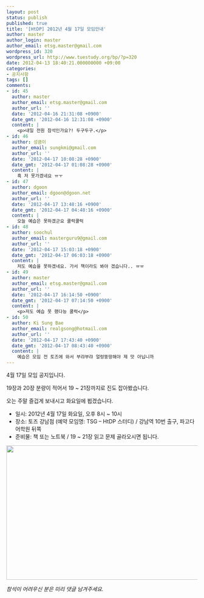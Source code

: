 ```yaml
---
layout: post
status: publish
published: true
title: '[HtDP] 2012년 4월 17일 모임안내'
author: master
author_login: master
author_email: etsg.master@gmail.com
wordpress_id: 320
wordpress_url: http://www.tuestudy.org/bp/?p=320
date: 2012-04-13 18:40:21.000000000 +09:00
categories:
- 공지사항
tags: []
comments:
- id: 45
  author: master
  author_email: etsg.master@gmail.com
  author_url: ''
  date: '2012-04-16 21:31:08 +0900'
  date_gmt: '2012-04-16 12:31:08 +0900'
  content: |
    <p>내일 전원 참석인가요?! 두구두구.</p>
- id: 46
  author: 성큼이
  author_email: sungkmi@gmail.com
  author_url: ''
  date: '2012-04-17 10:08:28 +0900'
  date_gmt: '2012-04-17 01:08:28 +0900'
  content: |
    흑 저 못가겠네요 ㅠㅜ
- id: 47
  author: dgoon
  author_email: dgoon@dgoon.net
  author_url: ''
  date: '2012-04-17 13:48:16 +0900'
  date_gmt: '2012-04-17 04:48:16 +0900'
  content: |
    오늘 예습은 못하겠군요 쿨럭쿨럭
- id: 48
  author: soochul
  author_email: masterguru9@gmail.com
  author_url: ''
  date: '2012-04-17 15:03:18 +0900'
  date_gmt: '2012-04-17 06:03:18 +0900'
  content: |
    저도 예습을 못하겠네요. 가서 책이라도 봐야 겠습니다.. ㅠㅠ
- id: 49
  author: master
  author_email: etsg.master@gmail.com
  author_url: ''
  date: '2012-04-17 16:14:50 +0900'
  date_gmt: '2012-04-17 07:14:50 +0900'
  content: |
    <p>저도 예습 못 했다능 쿨럭</p>
- id: 50
  author: Ki Sung Bae
  author_email: realgsong@hotmail.com
  author_url: ''
  date: '2012-04-17 17:43:40 +0900'
  date_gmt: '2012-04-17 08:43:40 +0900'
  content: |
    예습은 모임 전 토즈에 와서 부랴부랴 얼렁뚱땅해야 제 맛 아닙니까
---
```

<p>4월 17일 모임 공지입니다.</p>

<p>19장과 20장 분량이 적어서 19 ~ 21장까지로 진도 잡아봤습니다.</p>

<p>오는 주말 즐겁게 보내시고 화요일에 뵙겠습니다.</p>

<ul>
<li>일시: 2012년 4월 17일 화요일, 오후 8시 ~ 10시</li>
<li>장소: 토즈 강남점 (예약 모임명: TSG – HtDP 스터디) / 강남역 10번 출구, 파고다 어학원 뒤쪽</li>
<li>준비물: 책 또는 노트북 / 19 ~ 21장 읽고 문제 골라오시면 됩니다.</li>
</ul>

<p><a href="http://www.tuestudy.org/bp/wp-content/uploads/2012/02/toz_kangnam.png"><img src="http://www.tuestudy.org/bp/wp-content/uploads/2012/02/toz_kangnam.png" alt="" title="토즈 강남점" width="715" height="353" class="alignnone size-full wp-image-79" /></a></p>

<p><em>참석이 어려우신 분은 미리 댓글 남겨주세요.</em></p>
